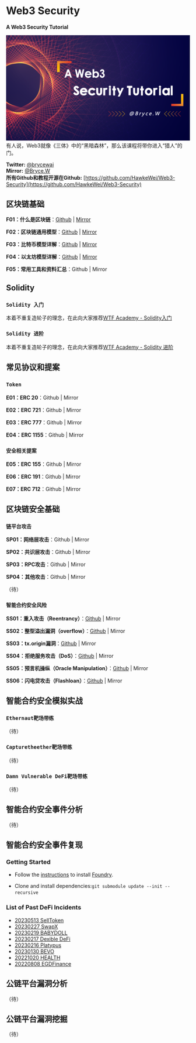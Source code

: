 # Web3 Security

**A Web3 Security Tutorial**

![img](./img/banner.png)  
有人说，Web3就像《三体》中的“黑暗森林”，那么该课程将带你进入“猎人”的门。

**Twitter:** [@brycewai](https://twitter.com/brycewai)  
**Mirror:** [@Bryce.W](https://mirror.xyz/brycew.eth)  
**所有Github和教程开源在Github:** [https://github.com/HawkeWei/Web3-Security](https://github.com/HawkeWei/Web3-Security)

## 区块链基础

**F01：什么是区块链**：[Github](./basis/blockchain/readme.md) | [Mirror](https://mirror.xyz/brycew.eth/oI6GKxfxgX4nDx8AlDB5ukKF4LBdyXEc_4bNmZ8uxTg)

**F02：区块链通用模型**：[Github](./basis/model/readme.md) | [Mirror](https://mirror.xyz/brycew.eth/V6OEk1r4O_PbRiB3PzVc7VEZ2j_7XvcwxWa50PVc95Q)

**F03：比特币模型详解**：[Github](./basis/btc/readme.md) | [Mirror](https://mirror.xyz/dashboard/edit/PsiKSs0A1X66btsfF0YcIysVqh0oXBrLy8G8i29fPQk)

**F04：以太坊模型详解**：[Github](./basis/ethereum/readme.md) | [Mirror](https://mirror.xyz/brycew.eth/_b7ZXOsib1xB506_0WHZYO6N1c0CxjcHTmbtlJn4Yi8)

**F05：常用工具和资料汇总**：Github | Mirror

## Solidity

### `Solidity 入门`

本着不重复造轮子的理念，在此向大家推荐[WTF Academy - Solidity入门](https://wtf.academy/solidity-start)

### `Solidity 进阶`

本着不重复造轮子的理念，在此向大家推荐[WTF Academy - Solidity 进阶](https://wtf.academy/solidity-advanced)

## 常见协议和提案

### `Token`

**E01：ERC 20**：Github | Mirror

**E02：ERC 721**：Github | Mirror

**E03：ERC 777**：Github | Mirror

**E04：ERC 1155**：Github | Mirror

### `安全相关提案`

**E05：ERC 155**：Github | Mirror

**E06：ERC 191**：Github | Mirror

**E07：ERC 712**：Github | Mirror

## 区块链安全基础

### `链平台攻击`

**SP01：网络层攻击**：Github | Mirror

**SP02：共识层攻击**：Github | Mirror

**SP03：RPC攻击**：Github | Mirror

**SP04：其他攻击**：Github | Mirror

（待）

### `智能合约安全风险`

**SS01：重入攻击（Reentrancy）**：[Github](./vulnerability/smartContract/readme.md#重入攻击reentrancy) | Mirror

**SS02：整型溢出漏洞（overflow）**：[Github](./vulnerability/smartContract/readme.md#整型溢出漏洞overflow) | Mirror

**SS03：tx.origin漏洞**：[Github](./vulnerability/smartContract/readme.md#txorigin漏洞) | Mirror

**SS04：拒绝服务攻击（DoS）**：[Github](./vulnerability/smartContract/readme.md#拒绝服务攻击dos) | Mirror

**SS05：预言机操纵（Oracle Manipulation）**：[Github](./vulnerability/smartContract/readme.md#预言机操纵oracle-manipulation) | Mirror

**SS06：闪电贷攻击（Flashloan）**：[Github](./vulnerability/smartContract/readme.md#闪电贷攻击) | Mirror

## 智能合约安全模拟实战

### `Ethernaut靶场带练`

（待）

### `Capturetheether靶场带练`

（待）

### `Damn Vulnerable DeFi靶场带练`

（待）

## 智能合约安全事件分析

（待）

## 智能合约安全事件复现

### Getting Started

- Follow the [instructions](https://book.getfoundry.sh/getting-started/installation.html) to install [Foundry](https://github.com/foundry-rs/foundry).

- Clone and install dependencies:`git submodule update --init --recursive`

### List of Past DeFi Incidents

- [20230513 SellToken](./exploit/readme.md#20230513---selltoken)
- [20230227 SwapX](./exploit/readme.md#20230227---swapx)
- [20230219 BABYDOLL](./exploit/readme.md#20230219---babydoll)
- [20230217 Dexible DeFi](./exploit/readme.md#20230217---dexible)  
- [20230216 Platypus](./exploit/readme.md#20230216---platypus)
- [20230130 BEVO](./exploit/readme.md#20230130---bevo)
- [20221020 HEALTH](./exploit/readme.md#20221020---health)  
- [20220808 EGDFinance](./exploit/readme.md#20220808---egdfinance)

## 公链平台漏洞分析

（待）

## 公链平台漏洞挖掘

（待）
